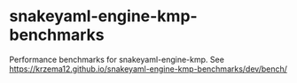 # snakeyaml-engine-kmp-benchmarks

Performance benchmarks for snakeyaml-engine-kmp.
See https://krzema12.github.io/snakeyaml-engine-kmp-benchmarks/dev/bench/
